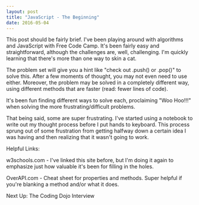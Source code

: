```yaml
---
layout: post
title: "JavaScript - The Beginning"
date: 2016-05-04
---
```

This post should be fairly brief. I've been playing around with algorithms and JavaScript with Free Code Camp. It's been fairly easy and straightforward, although the challenges are, well, challenging. I'm quickly learning that there's more than one way to skin a cat.

The problem set will give you  a hint like "check out .push() or .pop()" to solve this. After a few moments of thought, you may not even need to use either. Moreover, the problem may be solved in a completely different way, using different methods that are faster (read: fewer lines of code).

It's been fun finding different ways to solve each, proclaiming "Woo Hoo!!!" when solving the more frustrating/difficult problems.

That being said, some are super frustrating. I've started using a notebook to write out my thought process before I put hands to keyboard. This process sprung out of some frustration from getting halfway down a certain idea I was having and then realizing that it wasn't going to work.

Helpful Links:

w3schools.com - I've linked this site before, but I'm doing it again to emphasize just how valuable it's been for filling in the holes.

OverAPI.com - Cheat sheet for properties and methods. Super helpful if you're blanking a method and/or what it does.



Next Up: The Coding Dojo Interview
